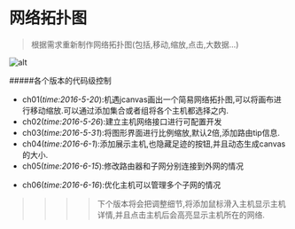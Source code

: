 # 网络拓扑图
>根据需求重新制作网络拓扑图(包括,移动,缩放,点击,大数据...)

![alt](http://a.hiphotos.baidu.com/baike/c0%3Dbaike80%2C5%2C5%2C80%2C26/sign=77ccbdbdd300baa1ae214fe92679d277/63d0f703918fa0ece00b145c249759ee3c6ddb97.jpg "感谢优秀的canvas")

#####各个版本的代码级控制
* ch01(*time:2016-5-20*):机遇jcanvas画出一个简易网络拓扑图,可以将画布进行移动缩放.可以通过添加集合或者组将各个主机都选择之内.
* ch02(*time:2016-5-26*):建立主机网络接口进行可配置开发
* ch03(*time:2016-5-31*):将图形界面进行比例缩放,默认2倍,添加路由tip信息.
* ch04(*time:2016-6-1*):添加展示主机,也隐藏足迹的按钮,并且动态生成canvas的大小.
* ch05(*time:2016-6-15*):修改路由器和子网分别连接到外网的情况
- ch06(*time:2016-6-16*):优化主机可以管理多个子网的情况


>>>>下个版本将会把调整细节,将添加鼠标滑入主机显示主机详情,并且点击主机后会高亮显示主机所在的网络.
